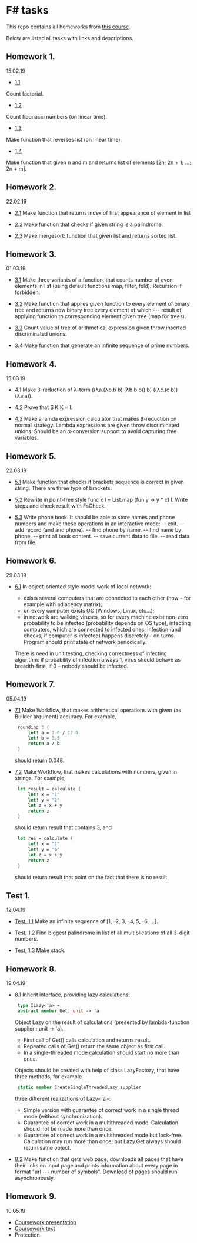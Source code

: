 # F# tasks

This repo contains all homeworks from [this course](http://hwproj.me/courses/31).

Below are listed all tasks with links and descriptions.

## Homework 1. 
15.02.19 

- [1.1](https://github.com/SmirnovAlexander/FSharpTasks/tree/master/Factorial)

Count factorial.

- [1.2](https://github.com/SmirnovAlexander/FSharpTasks/tree/master/Fibonacci)

Count fibonacci numbers (on linear time).

- [1.3](https://github.com/SmirnovAlexander/FSharpTasks/tree/master/ListReverse)

Make function that reverses list (on linear time).

- [1.4](https://github.com/SmirnovAlexander/FSharpTasks/tree/master/FillListWithPowersOfTwo)

Make function that given n and m and returns list of elements [2n; 2n + 1; ...; 2n + m].

## Homework 2. 
22.02.19 

 - [2.1](https://github.com/SmirnovAlexander/FSharpTasks/tree/master/FindElemInList)
Make function that returns index of first appearance of element in list

 - [2.2](https://github.com/SmirnovAlexander/FSharpTasks/tree/master/CheckForPalindrome)
Make function that checks if given string is a palindrome.

 - [2.3](https://github.com/SmirnovAlexander/FSharpTasks/tree/master/MergeSort)
Make mergesort: function that given list and returns sorted list.

## Homework 3.
01.03.19 

 - [3.1](https://www.google.com)
Make three variants of a function, that counts number of even elements in list (using default functions map, filter, fold). Recursion if forbidden.

 - [3.2](https://www.google.com)
Make function that applies given function to every element of binary tree and returns new binary tree every element of which --- result of applying function to corresponding element given tree (map for trees).

 - [3.3](https://www.google.com)
Count value of tree of arithmetical expression given throw inserted discriminated unions.

 - [3.4](https://github.com/SmirnovAlexander/FSharpTasks/tree/master/NumberOfEvenNumberInList)
Make function that generate an infinite sequence of prime numbers.

## Homework 4. 
15.03.19 

 - [4.1](https://github.com/SmirnovAlexander/FSharpTasks/tree/master/BetaReduction)
Make β-reduction of λ-term ((λa.(λb.b b) (λb.b b)) b) ((λc.(c b)) (λa.a)).

 - [4.2](https://github.com/SmirnovAlexander/FSharpTasks/tree/master/ProofSKKI)
Prove that S K K = I.

 - [4.3](https://github.com/SmirnovAlexander/FSharpTasks/tree/master/LambdaInterpreter)
Make a lamda expression calculator that makes β-reduction on normal strategy. Lambda expressions are given throw discriminated unions. Should be an α-conversion support to avoid capturing free variables.

## Homework 5. 
22.03.19 

 - [5.1](https://github.com/SmirnovAlexander/FSharpTasks/tree/master/BracketsCheck)
Make function that checks if brackets sequence is correct in given string. There are three type of brackets.

 - [5.2](https://github.com/SmirnovAlexander/FSharpTasks/tree/master/PointFree)
Rewrite in point-free style func x l = List.map (fun y -> y * x) l. Write steps and check result with FsCheck.

 - [5.3](https://github.com/SmirnovAlexander/FSharpTasks/tree/master/PhoneBook)
Write phone book. It should be able to store names and phone numbers and make these operations in an interactive mode:
-- exit.
-- add record (and and phone).
-- find phone by name.
-- find name by phone.
-- print all book content.
-- save current data to file.
-- read data from file.

## Homework 6. 
29.03.19 

 - [6.1](https://github.com/SmirnovAlexander/FSharpTasks/tree/master/OOP)
In object-oriented style model work of local network:
   * exists several computers that are connected to each other (how – for example with adjacency matrix);
   * on every computer exists ОС (Windows, Linux, etc...);
   * in network are walking viruses, so for every machine exist non-zero probability to be infected (probability     depends on OS type), infecting computers, which are connected to infected ones;
infection (and checks, if computer is infected) happens discretely – on turns.
Program should print state of network periodically.

   There is need in unit testing, checking correctness of infecting algorithm: if probability of infection always 1, virus should behave as breadth-first, if 0 – nobody should be infected.

## Homework 7. 
05.04.19 

 - [7.1](https://github.com/SmirnovAlexander/FSharpTasks/tree/master/WorkflowAccuracy)
Make Workflow, that makes arithmetical operations with given (as Builder argument) accuracy. For example,
   ```fsharp
    rounding 3 {
        let! a = 2.0 / 12.0
        let! b = 3.5
        return a / b
    }
   ```
    should return 0.048.

 - [7.2](https://github.com/SmirnovAlexander/FSharpTasks/tree/master/WorkflowCalculatingStrings)
Make Workflow, that makes calculations with numbers, given in strings. For example,
   ```fsharp
    let result = calculate {
        let! x = "1"
        let! y = "2"
        let z = x + y
        return z
    }
   ```
   should return result that contains 3, аnd
   ```fsharp
    let res = calculate {
        let! x = "1"
        let! y = "Ъ"
        let z = x + y
        return z    
    }
   ```
   should return result that point on the fact that there is no result.

## Test 1. 
12.04.19

 - [Test, 1.1](https://github.com/SmirnovAlexander/FSharpTasks/tree/master/InfiniteNumbers)
Make an infinite sequence of [1, -2, 3, -4, 5, -6, ...].

 - [Test, 1.2](https://github.com/SmirnovAlexander/FSharpTasks/tree/master/BiggestPalindrome)
Find biggest palindrome in list of all multiplications of all 3-digit numbers.

 - [Test, 1.3](https://github.com/SmirnovAlexander/FSharpTasks/tree/master/Stack)
Make stack.

## Homework 8. 
19.04.19 

 - [8.1](https://github.com/SmirnovAlexander/FSharpTasks/tree/master/Lazy)
Inherit interface, providing lazy calculations:
   ```fsharp
    type ILazy<'a> =
    abstract member Get: unit -> 'a    
   ```
   Object Lazy on the result of calculations (presented by lambda-function supplier : unit -> 'a).
   * First call of Get() calls calculation and returns result.
   * Repeated calls of Get() return the same object as first call.
   * In a single-threaded mode calculation should start no more than once.

   Objects should be created with help of class LazyFactory, that have three methods, for example
   ```fsharp
    static member CreateSingleThreadedLazy supplier 
   ```
   three different realizations of Lazy<'a>:
   - Simple version with guarantee of correct work in a single thread mode (without synchronization).
   - Guarantee of correct work in a multithreaded mode. Calculation should not be made more than once.
   - Guarantee of correct work in a multithreaded mode but lock-free. Calculation may run more than once, but Lazy.Get always should return same object.

 - [8.2](https://github.com/SmirnovAlexander/FSharpTasks/tree/master/PageDownloader)
Make function that gets web page, downloads all pages that have their links on input page and prints information about every page in format "url --- number of symbols". Download of pages should run asynchronously.

## Homework 9. 
10.05.19

- [Coursework presentation](https://github.com/SmirnovAlexander/PoemClassifier/blob/master/papers/slides_classifier.pdf)
- [Coursework text](https://github.com/SmirnovAlexander/PoemClassifier/blob/master/papers/text/text_classifier_smirnov.pdf)
- Protection
